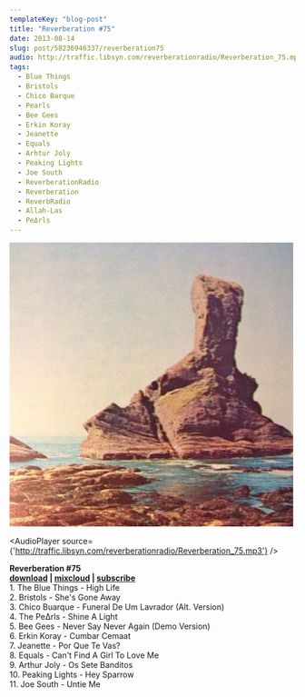 ```yaml
---
templateKey: "blog-post"
title: "Reverberation #75"
date: 2013-08-14
slug: post/58236946337/reverberation75
audio: http://traffic.libsyn.com/reverberationradio/Reverberation_75.mp3
tags:
  - Blue Things
  - Bristols
  - Chico Barque
  - Pearls
  - Bee Gees
  - Erkin Koray
  - Jeanette
  - Equals
  - Arhtur Joly
  - Peaking Lights
  - Joe South
  - ReverberationRadio
  - Reverberation
  - ReverbRadio
  - Allah-Las
  - PeΔrls
---
```


![Reverberation #75](../images/79f0a6524af67a375e600b08dd27b8ba641b09a452afd20d19cd081d160fb816.jpg)

<AudioPlayer source={'http://traffic.libsyn.com/reverberationradio/Reverberation_75.mp3'} />

<p><strong>Reverberation #75<br /></strong><strong><a href="http://traffic.libsyn.com/reverberationradio/Reverberation_75.mp3" title="download" target="_blank">download</a> | <a href="http://i.mixcloud.com/CDB8Ee" title="mixcloud" target="_blank">mixcloud</a>&nbsp;</strong><strong>|&nbsp;</strong><strong><a href="https://itunes.apple.com/us/podcast/reverberation-radio/id520739212?ign-mpt=uo%3D4" title="subscribe" target="_blank">subscribe</a></strong><strong><br /></strong>1. The Blue Things - High Life<br />2. Bristols - She's Gone Away<br />3. Chico Buarque - Funeral De Um Lavrador (Alt. Version)<br />4. The Pe&Delta;rls - Shine A Light<br />5. Bee Gees - Never Say Never Again (Demo Version)<br />6. Erkin Koray - Cumbar Cemaat<br />7. Jeanette - Por Que Te Vas?<br />8. Equals - Can't Find A Girl To Love Me<br />9. Arthur Joly - Os Sete Banditos<br />10. Peaking Lights - Hey Sparrow<br />11. Joe South - Untie Me</p>
